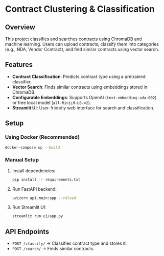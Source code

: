 # Contract Clustering & Classification

## Overview
This project classifies and searches contracts using ChromaDB and machine learning. Users can upload contracts, classify them into categories (e.g., NDA, Vendor Contract), and find similar contracts using vector search.

## Features
- **Contract Classification**: Predicts contract type using a pretrained classifier.
- **Vector Search**: Finds similar contracts using embeddings stored in ChromaDB.
- **Configurable Embeddings**: Supports OpenAI (`text-embedding-ada-002`) or free local model (`all-MiniLM-L6-v2`).
- **Streamlit UI**: User-friendly web interface for search and classification.

## Setup
### Using Docker (Recommended)
```sh
docker-compose up --build
```

### Manual Setup
1. Install dependencies:
   ```sh
   pip install -r requirements.txt
   ```
2. Run FastAPI backend:
   ```sh
   uvicorn api.main:app --reload
   ```
3. Run Streamlit UI:
   ```sh
   streamlit run ui/app.py
   ```

## API Endpoints
- `POST /classify/` → Classifies contract type and stores it.
- `POST /search/` → Finds similar contracts.
